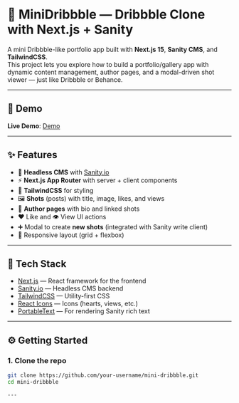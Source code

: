 # 🎨 MiniDribbble — Dribbble Clone with Next.js + Sanity

A mini Dribbble-like portfolio app built with **Next.js 15**, **Sanity CMS**, and **TailwindCSS**.  
This project lets you explore how to build a portfolio/gallery app with dynamic content management, author pages, and a modal-driven shot viewer — just like Dribbble or Behance.

---

## 🚀 Demo

**Live Demo**: [Demo](https://mini-dribbble.onrender.com)
 
---

## ✨ Features
- 🔗 **Headless CMS** with [Sanity.io](https://www.sanity.io)  
- ⚡ **Next.js App Router** with server + client components  
- 🎨 **TailwindCSS** for styling  
- 🖼️ **Shots** (posts) with title, image, likes, and views  
- 👤 **Author pages** with bio and linked shots  
- ❤️ Like and 👁️ View UI actions  
- ➕ Modal to create **new shots** (integrated with Sanity write client)  
- 📱 Responsive layout (grid + flexbox)  

---

## 🚀 Tech Stack
- [Next.js](https://nextjs.org) — React framework for the frontend
- [Sanity.io](https://www.sanity.io) — Headless CMS backend
- [TailwindCSS](https://tailwindcss.com) — Utility-first CSS
- [React Icons](https://react-icons.github.io/react-icons/) — Icons (hearts, views, etc.)
- [PortableText](https://www.npmjs.com/package/@portabletext/react) — For rendering Sanity rich text

---

## ⚙️ Getting Started

### 1. Clone the repo
```bash
git clone https://github.com/your-username/mini-dribbble.git
cd mini-dribbble

---

